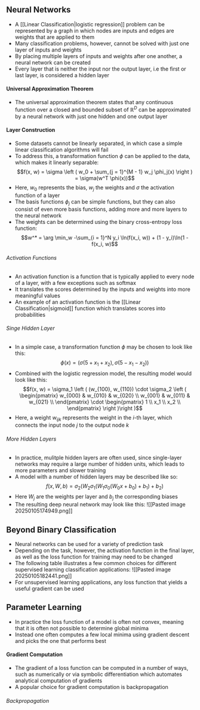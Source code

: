 ## Neural Networks
- A [[Linear Classification|logistic regression]] problem can be represented by a graph in which nodes are inputs and edges are weights that are applied to them
- Many classification problems, however, cannot be solved with just one layer of inputs and weights
- By placing multiple layers of inputs and weights after one another, a neural network can be created
- Every layer that is neither the input nor the output layer, i.e the first or last layer, is considered a hidden layer
#### Universal Approximation Theorem
- The universal approximation theorem states that any continuous function over a closed and bounded subset of $\mathbb{R}^D$ can be approximated by a neural network with just one hidden and one output layer
#### Layer Construction
- Some datasets cannot be linearly separated, in which case a simple linear classification algorithms will fail
- To address this, a transformation function $\phi$ can be applied to the data, which makes it linearly separable:
$$f(x, w) = \sigma \left ( w_0 + \sum_{j = 1}^{M - 1} w_j \phi_j(x) \right ) = \sigma(w^T \phi(x))$$
- Here, $w_0$ represents the bias, $w_j$ the weights and $\sigma$ the activation function of a layer
- The basis functions $\phi_j$ can be simple functions, but they can also consist of even more basis functions, adding more and more layers to the neural network
- The weights can be determined using the binary cross-entropy loss function:
$$w^* = \arg \min_w -\sum_{i = 1}^N y_i \ln(f(x_i, w)) + (1 - y_i)\ln(1 - f(x_i, w)$$
###### Activation Functions
- An activation function is a function that is typically applied to every node of a layer, with a few exceptions such as softmax
- It translates the scores determined by the inputs and weights into more meaningful values
- An example of an activation function is the [[Linear Classification|sigmoid]] function which translates scores into probabilities
###### Singe Hidden Layer
- In a simple case, a transformation function $\phi$ may be chosen to look like this:
$$\phi(x) = (\sigma(5 + x_1 + x_2), \sigma(5 - x_1 - x_2))$$
- Combined with the logistic regression model, the resulting model would look like this:
$$f(x, w) = \sigma_1 \left ( (w_{100}, w_{110}) \cdot \sigma_2 \left (  \begin{pmatrix}
w_{000} & w_{010} & w_{020} \\
w_{001} & w_{011} & w_{021} \\
\end{pmatrix} \cdot \begin{pmatrix}
1 \\
x_1 \\
x_2 \\
\end{pmatrix} \right )\right )$$
- Here, a weight $w_{ijk}$ represents the weight in the $i$-th layer, which connects the input node $j$ to the output node $k$
###### More Hidden Layers
- In practice, mulitple hidden layers are often used, since single-layer networks may require a large number of hidden units, which leads to more parameters and slower training
- A model with a number of hidden layers may be described like so:
$$f(x, W, b) = \sigma_2(W_2 \sigma_1(W_1 \sigma_0(W_0x + b_0) + b_1) + b_2)$$
- Here $W_j$ are the weights per layer and $b_j$ the corresponding biases
- The resulting deep neural network may look like this:
![[Pasted image 20250105174949.png]]
## Beyond Binary Classification
- Neural networks can be used for a variety of prediction task
- Depending on the task, however, the activation function in the final layer, as well as the loss function for training may need to be changed
- The following table illustrates a few common choices for different supervised learning classification applications:
![[Pasted image 20250105182441.png]]
- For unsupervised learning applications, any loss function that yields a useful gradient can be used
## Parameter Learning
- In practice the loss function of a model is often not convex, meaning that it is often not possible to determine global minima
- Instead one often computes a few local minima using gradient descent and picks the one that performs best
#### Gradient Computation
- The gradient of a loss function can be computed in a number of ways, such as numerically or via symbolic differentiation which automates analytical computation of gradients
- A popular choice for gradient computation is backpropagation
###### Backpropagation